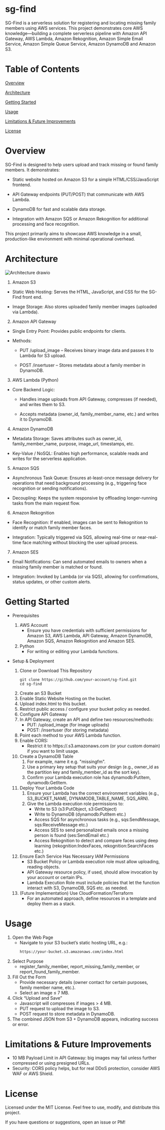 # sg-find
SG-Find is a serverless solution for registering and locating missing family members using AWS services. This project demonstrates core AWS knowledge—building a complete serverless pipeline with Amazon API Gateway, AWS Lambda, Amazon Rekognition, Amazon Simple Email Service, Amazon Simple Queue Service, Amazon DynamoDB and Amazon S3.

# Table of Contents
[Overview](https://github.com/T4ctician/sg-find/tree/main?tab=readme-ov-file#overview)

[Architecture](https://github.com/T4ctician/sg-find/tree/main?tab=readme-ov-file#architecture)

[Getting Started](https://github.com/T4ctician/sg-find/tree/main?tab=readme-ov-file#getting-started)

[Usage](https://github.com/T4ctician/sg-find/tree/main?tab=readme-ov-file#usage)

[Limitations & Future Improvements](https://github.com/T4ctician/sg-find/tree/main?tab=readme-ov-file#limitations--future-improvements)

[License](https://github.com/T4ctician/sg-find/tree/main?tab=readme-ov-file#license)

# Overview
SG-Find is designed to help users upload and track missing or found family members. It demonstrates:

- Static website hosted on Amazon S3 for a simple HTML/CSS/JavaScript frontend.

- API Gateway endpoints (PUT/POST) that communicate with AWS Lambda.

- DynamoDB for fast and scalable data storage.

- Integration with Amazon SQS or Amazon Rekognition for additional processing and face recognition.

This project primarily aims to showcase AWS knowledge in a small, production-like environment with minimal operational overhead.
# Architecture
![Architecture drawio](https://github.com/user-attachments/assets/9302fc5a-6eb7-4d61-9fd3-55ae6f4e8c20)

1. Amazon S3

  - Static Web Hosting: Serves the HTML, JavaScript, and CSS for the SG-Find front end.

  - Image Storage: Also stores uploaded family member images (uploaded via Lambda).

2. Amazon API Gateway

  - Single Entry Point: Provides public endpoints for clients.

  - Methods:

    - PUT /upload_image – Receives binary image data and passes it to Lambda for S3 upload.

    - POST /insertuser – Stores metadata about a family member in DynamoDB.

3. AWS Lambda (Python)

  - Core Backend Logic:

    - Handles image uploads from API Gateway, compresses (if needed), and writes them to S3.

    - Accepts metadata (owner_id, family_member_name, etc.) and writes it to DynamoDB.

4. Amazon DynamoDB

  - Metadata Storage: Saves attributes such as owner_id, family_member_name, purpose, image_url, timestamps, etc.

  - Key-Value / NoSQL: Enables high performance, scalable reads and writes for the serverless application.

5. Amazon SQS

  - Asynchronous Task Queue: Ensures at-least-once message delivery for operations that need background processing (e.g., triggering face recognition or sending notifications).

  - Decoupling: Keeps the system responsive by offloading longer-running tasks from the main request flow.

6. Amazon Rekognition

  - Face Recognition: If enabled, images can be sent to Rekognition to identify or match family member faces.

  - Integration: Typically triggered via SQS, allowing real-time or near-real-time face matching without blocking the user upload process.

7. Amazon SES

  - Email Notifications: Can send automated emails to owners when a missing family member is matched or found.

  - Integration: Invoked by Lambda (or via SQS), allowing for confirmations, status updates, or other custom alerts.

# Getting Started
- Prerequisites
  1. AWS Account
     - Ensure you have credentials with sufficient permissions for Amazon S3, AWS Lambda, API Gateway, Amazon DynamoDB, Amazon SQS, Amazon Rekognition and Amazon SES.
  2. Python
     - For writing or editing your Lambda functions.

- Setup & Deployment
  1. Clone or Download This Repository
     ```git
     git clone https://github.com/your-account/sg-find.git
     cd sg-find
     ```
  3. Create an S3 Bucket
    1. Enable Static Website Hosting on the bucket.
    2. Upload index.html to this bucket.
    3. Restrict public access / configure your bucket policy as needed.
  3. Configure API Gateway
    1. In API Gateway, create an API and define two resources/methods:
       - PUT: /upload_image (for image uploads)
       - POST: /insertuser (for storing metadata)
    2. Point each method to your AWS Lambda function.
    3. Enable CORS:
       - Restrict it to https://<your-s3-bucket>.s3.amazonaws.com (or your custom domain) if you want to limit usage.
    4. Create a DynamoDB Table
       1. For example, name it e.g. "missingfm".
       2. Use a primary key setup that suits your design (e.g., owner_id as the partition key and family_member_id as the sort key).
       3. Confirm your Lambda execution role has dynamodb:PutItem, dynamodb:GetItem.
    5. Deploy Your Lambda Code
       1. Ensure your Lambda has the correct environment variables (e.g., S3_BUCKET_NAME, DYNAMODB_TABLE_NAME, SQS_ARN).
       2. Give the Lambda execution role permissions to:
          - Write to S3 (s3:PutObject, s3:GetObject)
          - Write to DynamoDB (dynamodb:PutItem etc.)
          - Access SQS for asynchronous tasks (e.g., sqs:SendMessage, sqs:ReceiveMessage etc.)
          - Access SES to send personalized emails once a missing person is found (ses:SendEmail etc.)
          - Access Rekognition to detect and compare faces using deep learning (rekognition:IndexFaces, rekognition:SearchFaces etc.)
    6. Ensure Each Service Has Necessary IAM Permissions
       - S3 Bucket Policy or Lambda execution role must allow uploading, reading objects.
       - API Gateway resource policy, if used, should allow invocation by your account or certain IPs.
       - Lambda Execution Role must include policies that let the function interact with S3, DynamoDB, SQS etc. as needed.
    7. (Future Implementation) Use CloudFormation/Terraform
        - For an automated approach, define resources in a template and deploy them as a stack.

# Usage
1. Open the Web Page
   - Navigate to your S3 bucket’s static hosting URL, e.g.:
     ```html
     https://your-bucket.s3.amazonaws.com/index.html
     ```
2. Select Purpose
   - register_family_member, report_missing_family_member, or report_found_family_member.
3. Fill Out the Form
   - Provide necessary details (owner contact for certain purposes, family member name, etc.).
   - Select an image ≤ 7 MB.
4. Click “Upload and Save”
   - Javascript will compresses if images > 4 MB.
   - PUT request to upload the image to S3.
   - POST request to store metadata in DynamoDB.
5. The combined JSON from S3 + DynamoDB appears, indicating success or error.

# Limitations & Future Improvements
- 10 MB Payload Limit in API Gateway: big images may fail unless further compressed or using presigned URLs.
- Security: CORS policy helps, but for real DDoS protection, consider AWS WAF or AWS Shield.
# License
Licensed under the MIT License. Feel free to use, modify, and distribute this project.

If you have questions or suggestions, open an issue or PM!
